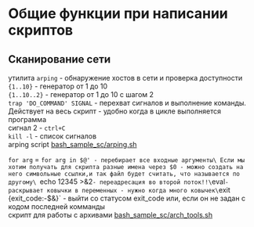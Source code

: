 # Общие функции при написании скриптов
## Сканирование сети
утилита `arping` - обнаружение хостов в сети и проверка доступности\
`{1..10}` - генератор от 1 до 10\
`{1..10..2}` - генератор от 1 до 10 с шагом 2\
`trap 'DO_COMMAND' SIGNAL` - перехват сигналов  и выполнение команды. Действует на весь скрипт - удобно когда в цикле выполняется программа\
сигнал 2 - `ctrl+C`\
`kill -l` - список сигналов\
arping script [bash_sample_sc/arping.sh](bash_sample_sc/arping.sh)

`for arg` = `for arg in $@' - перебирает все входные аргументы\
Если мы хотим получать для скрипта разные имена через $0 - можно создать на него символьные ссылки,и так файл будет считать, что называется по другому\
`echo 12345 >&2` - переадресация во второй поток!!\
`eval` - раскрывает ковычки в переменных - нужно когда много ковычек\
`exit {exit_code:-$&}` - выйти со статусом exit_code или, если он не задан с кодом последней комманды\
скрипт для работы с архивами  [bash_sample_sc/arch_tools.sh](bash_sample_sc/arch_tools.sh)
